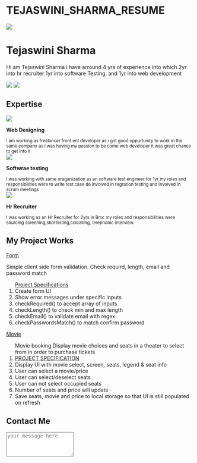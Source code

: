 # TEJASWINI_SHARMA_RESUME
<html>
<head>
<title>Tejaswini Resume</title>
<link rel="stylesheet"href="style.css">

</head>
<body>
<div class="profile-img">
 <img src="C:\Web Projects\Resume\Teju passport photo.jpg">
</div>
<div class="profile-info">
<h1>Tejaswini Sharma</h1>
<p class="about">
Hi am Tejaswini Sharma i have arround 4 yrs of experience into which
2yr into hr recruiter 1yr into software Testing, and 1yr into web development</p>
<div class="social-media">
<img src="C:\Web Projects\Resume\facebook.gif">
<img src="C:\Web Projects\Resume\linked_in.gif">
<h2>Expertise</h1>
<div class="expertise">
<img src="C:\Web Projects\Resume\web-development.jpg">
<p><b> Web Designing</b></p>
<small>
I am working as freelancer front ent developer as i got good oppurtunity to 
work in the same company as i was having my passion to be come web developer it was great chance to get into it</small>
</div>
<div class="expertise">
<img src="C:\Web Projects\Resume\software testing.jpg">
<p><b> Softwrae testing</b></p>
<small>
I was working with same oraganization as an software test engineer for  1yr my roles and responsibilities were to write test case do involved in regration testing and involved in scrum meetings </small>
</div>
<div class="expertise">
<img src="C:\Web Projects\Resume\recruiter.jfif">
<p><b> Hr Recruiter</b></p>
<small>
I was working as an Hr Recruiter for 2yrs in Bmc my roles and responsibilities were  sourcing
screening,shortlisting,colcalling,
telephonic interview.
 </small>
 	
	
</div>
 
<div class="projects">
		<h2><b>My Project Works</b></h2>
			<a href ="https://tejaswinisharma-web.github.io/Rform/">Form</a><br>
<P>Simple client side form validation. Check requird, length, email and password match</P>
<ol><u>
	Project Specifications</u>

<li>Create form UI</li>
<li> Show error messages under specific inputs</li>
<li>checkRequired() to accept array of inputs</li>
<li>checkLength() to check min and max length</li>
<li> checkEmail() to validate email with regex</li>
<li> checkPasswordsMatch() to match confirm password</li>
</ol>		
			<a href="https://tejaswinisharma-web.github.io/movie1/">Movie</a><br>
			<ol>Movie booking
				Display movie choices and seats in a theater to select from in order to purchase tickets<br>
			<li><u>PROJECT SPECIFICATION</u></li>
			<li>Display UI with movie select, screen, seats, legend & seat info</li>
			<li>User can select a movie/price</li>
			<li>User can select/deselect seats</li>
			<li>User can not select occupied seats</li>
			<li>Number of seats and price will update</li>
			<li>Save seats, movie and price to local storage so that UI is still populated on refresh</li>
				</ol>
	
	
</div>
<div class="form-box">
<h2>Contact Me</h2>
<form>
<div class="text-area">
<textarea rows="4"placeholder="your message here"></textarea>
</div>
</form>
</div>
</div>
</body>
</html>
